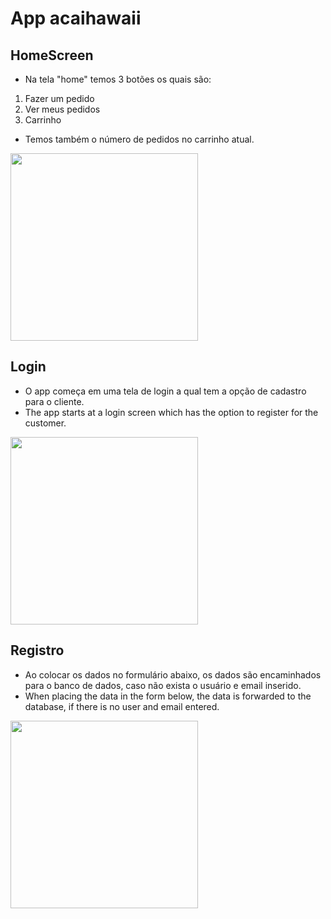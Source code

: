 # App acaihawaii

## HomeScreen
- Na tela "home" temos 3 botões os quais são:
1. Fazer um pedido
2. Ver meus pedidos
3. Carrinho
- Temos também o número de pedidos no carrinho atual.
<img src="https://i.imgur.com/MRF0DbF.png" width="300px" />

## Login
- O app começa em uma tela de login a qual tem a opção de cadastro para o cliente.
- The app starts at a login screen which has the option to register for the customer.
<img src="https://i.imgur.com/XyGTMiW.png" width="300px" />

## Registro
- Ao colocar os dados no formulário abaixo, os dados são encaminhados para o banco de dados, caso não exista o usuário e email inserido.
- When placing the data in the form below, the data is forwarded to the database, if there is no user and email entered.
<img src="https://i.imgur.com/mvJuBv1.png" width="300px" />
